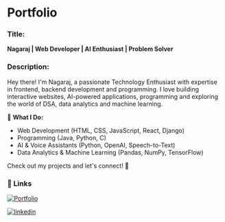 
# Portfolio

### **Title:**  
**Nagaraj | Web Developer | AI Enthusiast | Problem Solver**  

### **Description:**  
Hey there! I'm Nagaraj, a passionate Technology Enthusiast with expertise in frontend, backend development and programming. I love building interactive websites, AI-powered applications, programming and exploring the world of DSA, data analytics and machine learning.  

🔹 **What I Do:**  
- Web Development (HTML, CSS, JavaScript, React, Django)
- Programming (Java, Python, C)
- AI & Voice Assistants (Python, OpenAI, Speech-to-Text)  
- Data Analytics & Machine Learning (Pandas, NumPy, TensorFlow)  

Check out my projects and let's connect! 🚀


### 🔗 Links
[![Portfolio](https://img.shields.io/badge/Portfolio-800080?style=for-the-badge&logo=Website&logoColor=white)](https://nagarajgolai-portfolio.netlify.app/)

[![linkedin](https://img.shields.io/badge/linkedin-0A66C2?style=for-the-badge&logo=linkedin&logoColor=white)](https://www.linkedin.com/in/nagarajgolai)
